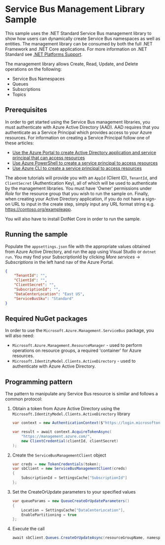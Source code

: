 # Service Bus Management Library Sample

This sample uses the .NET Standard Service Bus management library to show how users can dynamically create Service Bus namespaces as well as entities. The management library can be consumed by both the full .NET Framework and .NET Core applications. For more information on .NET Standard see [.NET Platforms Support](https://docs.microsoft.com/en-us/dotnet/articles/standard/library#net-platforms-support).

The management library allows Create, Read, Update, and Delete operations on the following:

* Service Bus Namespaces
* Queues
* Subscriptions
* Topics

## Prerequisites

In order to get started using the Service Bus management libraries, you must authenticate with Azure Active Directory (AAD). AAD requires that you authenticate as a Service Principal which provides access to your Azure resources. For information on creating a Service Principal follow one of these articles:  

* [Use the Azure Portal to create Active Directory application and service principal that can access resources](https://docs.microsoft.com/en-us/azure/azure-resource-manager/resource-group-create-service-principal-portal)
* [Use Azure PowerShell to create a service principal to access resources](https://docs.microsoft.com/en-us/azure/azure-resource-manager/resource-group-authenticate-service-principal)
* [Use Azure CLI to create a service principal to access resources](https://docs.microsoft.com/en-us/azure/azure-resource-manager/resource-group-authenticate-service-principal-cli)

The above tutorials will provide you with an `AppId` (Client ID), `TenantId`, and `ClientSecret` (Authentication Key), all of which will be used to authenticate by the management libraries. You must have 'Owner' permissions under *Role* for the resource group that you wish to run the sample on. Finally, when creating your Active Directory application, if you do not have a sign-on URL to input in the create step, simply input any URL format string e.g. https://contoso.org/exampleapp.

You will also have to install DotNet Core in order to run the sample.

## Running the sample
Populate the `appsettings.json` file with the appropriate values obtained from Azure Active Directory, and run the app using Visual Studio or `dotnet run`. You may find your SubscriptionId by clicking *More services* -> *Subscriptions* in the left hand nav of the Azure Portal.

```json
{
	"TenantId": "",
	"ClientId": "",
	"ClientSecret": "",
	"SubscriptionId": "",
	"DataCenterLocation": "East US",
	"ServiceBusSku": "Standard"
}
```

## Required NuGet packages
In order to use the `Microsoft.Azure.Management.ServiceBus` package, you will also need:

* `Microsoft.Azure.Management.ResourceManager` - used to perform operations on resource groups, a required 'container' for Azure resources.
* `Microsoft.IdentityModel.Clients.ActiveDirectory` - used to authenticate with Azure Active Directory.

## Programming pattern

The pattern to manipulate any Service Bus resource is similar and follows a common protocol:

1. Obtain a token from Azure Active Directory using the `Microsoft.IdentityModel.Clients.ActiveDirectory` library
    ```csharp
    var context = new AuthenticationContext($"https://login.microsoftonline.com/{tenantId}");

    var result = await context.AcquireTokenAsync(
        "https://management.azure.com/",
        new ClientCredential(clientId, clientSecret)
    );
    ```

1. Create the `ServiceBusManagementClient` object
    ```csharp
    var creds = new TokenCredentials(token);
    var sbClient = new ServiceBusManagementClient(creds)
    {
        SubscriptionId = SettingsCache["SubscriptionId"]
    };
    ```

1. Set the CreateOrUpdate parameters to your specified values
    ```csharp
    var queueParams = new QueueCreateOrUpdateParameters()
    {
        Location = SettingsCache["DataCenterLocation"],
        EnablePartitioning = true
    };
    ```

1. Execute the call
    ```csharp
    await sbClient.Queues.CreateOrUpdateAsync(resourceGroupName, namespaceName, QueueName, queueParams);
    ```
